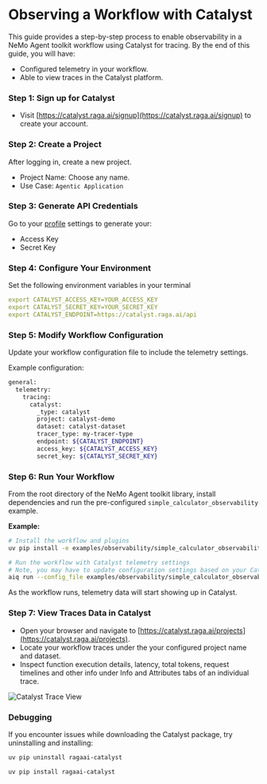 <!--
SPDX-FileCopyrightText: Copyright (c) 2025, NVIDIA CORPORATION & AFFILIATES. All rights reserved.
SPDX-License-Identifier: Apache-2.0

Licensed under the Apache License, Version 2.0 (the "License");
you may not use this file except in compliance with the License.
You may obtain a copy of the License at

http://www.apache.org/licenses/LICENSE-2.0

Unless required by applicable law or agreed to in writing, software
distributed under the License is distributed on an "AS IS" BASIS,
WITHOUT WARRANTIES OR CONDITIONS OF ANY KIND, either express or implied.
See the License for the specific language governing permissions and
limitations under the License.
-->

# Observing a Workflow with Catalyst

This guide provides a step-by-step process to enable observability in a NeMo Agent toolkit workflow using Catalyst for tracing. By the end of this guide, you will have:
- Configured telemetry in your workflow.
- Able to view traces in the Catalyst platform.

### Step 1: Sign up for Catalyst
- Visit [https://catalyst.raga.ai/signup](https://catalyst.raga.ai/signup) to create your account.

### Step 2: Create a Project
After logging in, create a new project.
- Project Name: Choose any name.
- Use Case: `Agentic Application`

### Step 3: Generate API Credentials
Go to your [profile](https://catalyst.raga.ai/settings/authenticate) settings to generate your:
- Access Key
- Secret Key

### Step 4: Configure Your Environment
Set the following environment variables in your terminal
```yaml
export CATALYST_ACCESS_KEY=YOUR_ACCESS_KEY
export CATALYST_SECRET_KEY=YOUR_SECRET_KEY
export CATALYST_ENDPOINT=https://catalyst.raga.ai/api
```

### Step 5: Modify Workflow Configuration

Update your workflow configuration file to include the telemetry settings.

Example configuration:
```bash
general:
  telemetry:
    tracing:
      catalyst:
        _type: catalyst
        project: catalyst-demo
        dataset: catalyst-dataset
        tracer_type: my-tracer-type
        endpoint: ${CATALYST_ENDPOINT}
        access_key: ${CATALYST_ACCESS_KEY}
        secret_key: ${CATALYST_SECRET_KEY}

```

### Step 6: Run Your Workflow
From the root directory of the NeMo Agent toolkit library, install dependencies and run the pre-configured `simple_calculator_observability` example.

**Example:**
```bash
# Install the workflow and plugins
uv pip install -e examples/observability/simple_calculator_observability/

# Run the workflow with Catalyst telemetry settings
# Note, you may have to update configuration settings based on your Catalyst account
aiq run --config_file examples/observability/simple_calculator_observability/configs/config-catalyst.yml --input "What is 1*2?"
```
As the workflow runs, telemetry data will start showing up in Catalyst.

### Step 7: View Traces Data in Catalyst
- Open your browser and navigate to [https://catalyst.raga.ai/projects](https://catalyst.raga.ai/projects).
- Locate your workflow traces under the your configured project name and dataset.
- Inspect function execution details, latency, total tokens, request timelines and other info under Info and Attributes tabs of an individual trace.

![Catalyst Trace View](../../_static/ragaai_catalyst_traceview.png)

### Debugging
If you encounter issues while downloading the Catalyst package, try uninstalling and installing:
```bash
uv pip uninstall ragaai-catalyst

uv pip install ragaai-catalyst
```
